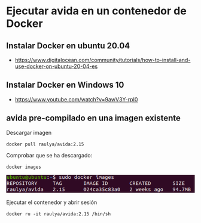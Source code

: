 # Ejecutar avida en un contenedor de Docker

## Instalar Docker en ubuntu 20.04

- https://www.digitalocean.com/community/tutorials/how-to-install-and-use-docker-on-ubuntu-20-04-es

## Instalar Docker en Windows 10

- https://www.youtube.com/watch?v=9awV3Y-rpI0


## avida pre-compilado en una imagen existente

Descargar imagen

```
docker pull raulya/avida:2.15
```

Comprobar que se ha descargado:

```
docker images
```

![](img/docker_avida_1.png)

Ejecutar el contenedor y abrir sesión

```
docker ru -it raulya/avida:2.15 /bin/sh
```

